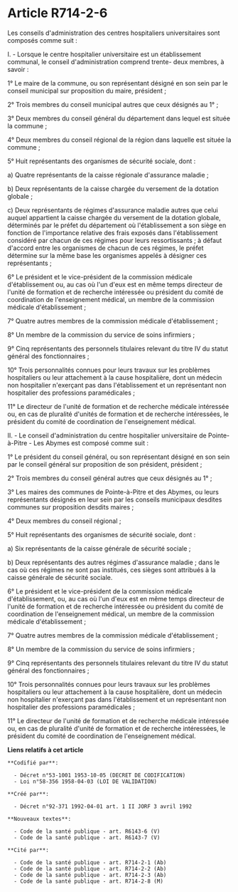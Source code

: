 # Article R714-2-6

Les conseils d'administration des centres hospitaliers universitaires sont composés comme suit :

I. - Lorsque le centre hospitalier universitaire est un établissement communal, le conseil d'administration comprend trente-
deux membres, à savoir :

1° Le maire de la commune, ou son représentant désigné en son sein par le conseil municipal sur proposition du maire,
président ;

2° Trois membres du conseil municipal autres que ceux désignés au 1° ;

3° Deux membres du conseil général du département dans lequel est située la commune ;

4° Deux membres du conseil régional de la région dans laquelle est située la commune ;

5° Huit représentants des organismes de sécurité sociale, dont :

a) Quatre représentants de la caisse régionale d'assurance maladie ;

b) Deux représentants de la caisse chargée du versement de la dotation globale ;

c) Deux représentants de régimes d'assurance maladie autres que celui auquel appartient la caisse chargée du versement de la
dotation globale, déterminés par le préfet du département où l'établissement a son siège en fonction de l'importance relative
des frais exposés dans l'établissement considéré par chacun de ces régimes pour leurs ressortissants ; à défaut d'accord
entre les organismes de chacun de ces régimes, le préfet détermine sur la même base les organismes appelés à désigner ces
représentants ;

6° Le président et le vice-président de la commission médicale d'établissement ou, au cas où l'un d'eux est en même temps
directeur de l'unité de formation et de recherche intéressée ou président du comité de coordination de l'enseignement
médical, un membre de la commission médicale d'établissement ;

7° Quatre autres membres de la commission médicale d'établissement ;

8° Un membre de la commission du service de soins infirmiers ;

9° Cinq représentants des personnels titulaires relevant du titre IV du statut général des fonctionnaires ;

10° Trois personnalités connues pour leurs travaux sur les problèmes hospitaliers ou leur attachement à la cause
hospitalière, dont un médecin non hospitalier n'exerçant pas dans l'établissement et un représentant non hospitalier des
professions paramédicales ;

11° Le directeur de l'unité de formation et de recherche médicale intéressée ou, en cas de pluralité d'unités de formation et
de recherche intéressées, le président du comité de coordination de l'enseignement médical.

II. - Le conseil d'administration du centre hospitalier universitaire de Pointe-à-Pitre - Les Abymes est composé comme suit :

1° Le président du conseil général, ou son représentant désigné en son sein par le conseil général sur proposition de son
président, président ;

2° Trois membres du conseil général autres que ceux désignés au 1° ;

3° Les maires des communes de Pointe-à-Pitre et des Abymes, ou leurs représentants désignés en leur sein par les conseils
municipaux desdites communes sur proposition desdits maires ;

4° Deux membres du conseil régional ;

5° Huit représentants des organismes de sécurité sociale, dont :

a) Six représentants de la caisse générale de sécurité sociale ;

b) Deux représentants des autres régimes d'assurance maladie ; dans le cas où ces régimes ne sont pas institués, ces sièges
sont attribués à la caisse générale de sécurité sociale.

6° Le président et le vice-président de la commission médicale d'établissement, ou, au cas où l'un d'eux est en même temps
directeur de l'unité de formation et de recherche intéressée ou président du comité de coordination de l'enseignement
médical, un membre de la commission médicale d'établissement ;

7° Quatre autres membres de la commission médicale d'établissement ;

8° Un membre de la commission du service de soins infirmiers ;

9° Cinq représentants des personnels titulaires relevant du titre IV du statut général des fonctionnaires ;

10° Trois personnalités connues pour leurs travaux sur les problèmes hospitaliers ou leur attachement à la cause
hospitalière, dont un médecin non hospitalier n'exerçant pas dans l'établissement et un représentant non hospitalier des
professions paramédicales ;

11° Le directeur de l'unité de formation et de recherche médicale intéressée ou, en cas de pluralité d'unité de formation et
de recherche intéressées, le président du comité de coordination de l'enseignement médical.

**Liens relatifs à cet article**

	**Codifié par**:

	  - Décret n°53-1001 1953-10-05 (DECRET DE CODIFICATION)
	  - Loi n°58-356 1958-04-03 (LOI DE VALIDATION)

	**Créé par**:

	  - Décret n°92-371 1992-04-01 art. 1 II JORF 3 avril 1992

	**Nouveaux textes**:

	  - Code de la santé publique - art. R6143-6 (V)
	  - Code de la santé publique - art. R6143-7 (V)

	**Cité par**:

	  - Code de la santé publique - art. R714-2-1 (Ab)
	  - Code de la santé publique - art. R714-2-2 (Ab)
	  - Code de la santé publique - art. R714-2-3 (Ab)
	  - Code de la santé publique - art. R714-2-8 (M)
